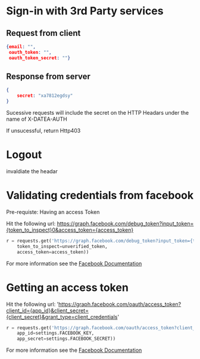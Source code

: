 # Sign-in with 3rd Party services

## Request from client
```json
{email: "",
 oauth_token: "",
 oauth_token_secret: ""}
```

## Response from server

```json
{
    secret: "xa7812egdsy"
}
```

Sucessive requests will include the secret on the HTTP Headars under the name of X-DATEA-AUTH

If unsucessful, return Http403


# Logout

invaldiate the headar


# Validating credentials from facebook

Pre-requiste: Having an access Token

Hit the following url: https://graph.facebook.com/debug_token?input_token={token_to_inspect}0&access_token={access_token}

```python
r = requests.get('https://graph.facebook.com/debug_token?input_token={token_to_inspect}0&access_token={access_token}'.format(
    token_to_inspect=unverified_token,
    access_token=access_token))
```

For more information see the [Facebook Documentation](https://developers.facebook.com/docs/facebook-login/manually-build-a-login-flow/#confirm)

# Getting an access token

Hit the following url: 'https://graph.facebook.com/oauth/access_token?client_id={app_id}&client_secret={client_secret}&grant_type=client_credentials'

```python
r = requests.get('https://graph.facebook.com/oauth/access_token?client_id={app_id}&client_secret={client_secret}&grant_type=client_credentials'.format(
    app_id=settings.FACEBOOK_KEY,
    app_secret=settings.FACEBOOK_SECRET))
```
For more information see the [Facebook Documentation](https://developers.facebook.com/docs/facebook-login/access-tokens/#apptokens)

